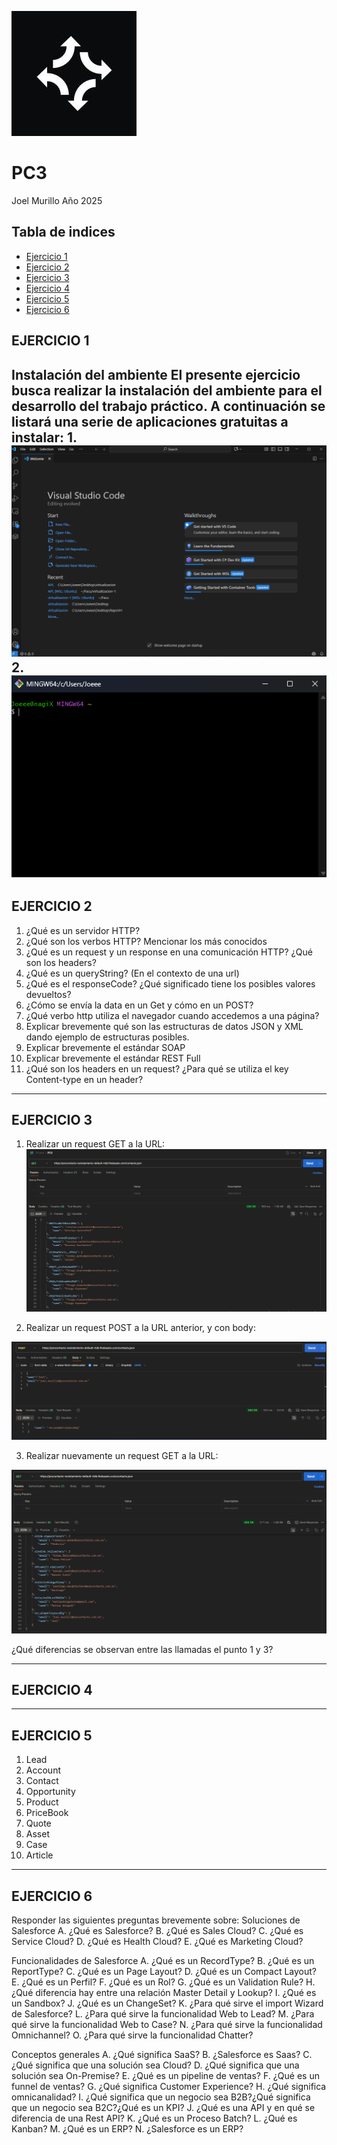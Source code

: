 ![logo](./img/logo.jpeg)

# PC3

Joel Murillo
Año 2025

## Tabla de indices
- [Ejercicio 1](#ejercicio-1)
- [Ejercicio 2](#ejercicio-2)
- [Ejercicio 3](#ejercicio-3)
- [Ejercicio 4](#ejercicio-4)
- [Ejercicio 5](#ejercicio-5)
- [Ejercicio 6](#ejercicio-6)


## EJERCICIO 1
Instalación del ambiente
El presente ejercicio busca realizar la instalación del ambiente para el desarrollo
del trabajo práctico. A continuación se listará una serie de aplicaciones gratuitas
a instalar:
1. 
    ![vscode](./img/vscode.png)
2. 
    ![git](./img/gitbash.png)
---
## EJERCICIO 2

1. ¿Qué es un servidor HTTP?
2. ¿Qué son los verbos HTTP? Mencionar los más conocidos
3. ¿Qué es un request y un response en una comunicación HTTP?
¿Qué son los headers?
4. ¿Qué es un queryString? (En el contexto de una url)
5. ¿Qué es el responseCode? ¿Qué significado tiene los posibles
valores devueltos?
6. ¿Cómo se envía la data en un Get y cómo en un POST?
7. ¿Qué verbo http utiliza el navegador cuando accedemos a una
página?
8. Explicar brevemente qué son las estructuras de datos JSON y XML
dando ejemplo de estructuras posibles.
9. Explicar brevemente el estándar SOAP
10. Explicar brevemente el estándar REST Full
11. ¿Qué son los headers en un request? ¿Para qué se utiliza el key
Content-type en un header?
---

## EJERCICIO 3

1. Realizar un request GET a la URL:
![getBefore](./img/getPostmanBefore.png)

2. Realizar un request POST a la URL anterior, y con body:

![post](./img/postPostman.png)

3. Realizar nuevamente un request GET a la URL:

![getAfter](./img/getPostmanAfter.png)

¿Qué diferencias se observan entre las llamadas el punto 1 y 3?

---
## EJERCICIO 4
---
## EJERCICIO 5

1. Lead
2. Account
3. Contact
4. Opportunity
5. Product
6. PriceBook
7. Quote
8. Asset
9. Case
10. Article

---

## EJERCICIO 6
Responder las siguientes preguntas brevemente sobre: Soluciones de Salesforce
A. ¿Qué es Salesforce?
B. ¿Qué es Sales Cloud?
C. ¿Qué es Service Cloud?
D. ¿Qué es Health Cloud?
E. ¿Qué es Marketing Cloud?

Funcionalidades de Salesforce
A. ¿Qué es un RecordType?
B. ¿Qué es un ReportType?
C. ¿Qué es un Page Layout?
D. ¿Qué es un Compact Layout?
E. ¿Qué es un Perfil?
F. ¿Qué es un Rol?
G. ¿Qué es un Validation Rule?
H. ¿Qué diferencia hay entre una relación Master Detail y Lookup?
I. ¿Qué es un Sandbox?
J. ¿Qué es un ChangeSet?
K. ¿Para qué sirve el import Wizard de Salesforce?
L. ¿Para qué sirve la funcionalidad Web to Lead?
M. ¿Para qué sirve la funcionalidad Web to Case?
N. ¿Para qué sirve la funcionalidad Omnichannel?
O. ¿Para qué sirve la funcionalidad Chatter?



Conceptos generales
A. ¿Qué significa SaaS?
B. ¿Salesforce es Saas?
C. ¿Qué significa que una solución sea Cloud?
D. ¿Qué significa que una solución sea On-Premise?
E. ¿Qué es un pipeline de ventas?
F. ¿Qué es un funnel de ventas?
G. ¿Qué significa Customer Experience?
H. ¿Qué significa omnicanalidad?
I. ¿Qué significa que un negocio sea B2B?¿Qué significa que un negocio sea
B2C?¿Qué es un KPI?
J. ¿Qué es una API y en qué se diferencia de una Rest API?
K. ¿Qué es un Proceso Batch?
L. ¿Qué es Kanban?
M. ¿Qué es un ERP?
N. ¿Salesforce es un ERP?

